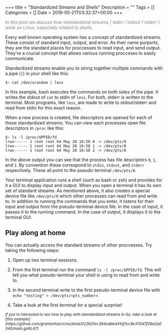 +++
title = "Standardized Streams and Shells"
Description = ""
Tags = []
Categories = []
Date = 2019-05-21T03:32:37+00:00
+++

<span style="color:grey;font-style: italic;font-size: 14px">
In this post we discuss how standardized streams (`stdin`/`stdout`/`stderr`) work on Linux, especially related to shells.
</span>

Every well known operating system has a concept of standardized streams. These consist of standard input, output, and error. As their name purports, they are the standard places for proccesses to read input, and send output. They're a crucial concept that allows various running procceses to easily communicate.

Standardized streams enable you to string together multiple commands with a pipe (`|`) in your shell like this:

`$~ cat /dev/urandom | less `

In this example, bash executes the commands on both sides of the pipe. It writes the stdout of `cat` to stdin of `less`. For both, stderr is written to the terminal. Most programs, like `less`, are made to write to stdout/stderr and read from stdin for this exact reason.

When a new process is created, file descriptors are opened for each of these standardized streams. You can view each processes open file descriptors in `/proc` like this:

```
$~ ls -l /proc/$PPID/fd
lrwx------ 1 root root 64 May 20 16:58 0 -> /dev/pts/0
lrwx------ 1 root root 64 May 20 16:58 1 -> /dev/pts/0
lrwx------ 1 root root 64 May 20 16:58 2 -> /dev/pts/0
```

In the above output you can see that the process has file descriptors `0`, `1`, and `2`. By convention these correspond to `stdin`, `stdout`, and `stderr` respecitvely. These all point to the pseudo-terminal `/dev/pts/0`.  

Your terminal application runs a shell (such as bash or zsh) and provides for it a GUI to display input and output. When you open a terminal it has its own set of standard streams. As mentioned above, it also creates a special device file like `/dev/pts/0` which other processes can read from and write to. In addition to running the commands that you enter, it listens for their input and output from the pseudo-terminal device file. In the case of input, it passes it to the running command. In the case of output, it displays it to the terminal GUI.


## Play along at home

You can actually access the standard streams of other proccesses. Try taking the following steps:

1) Open up two terminal sessions.

2) From the first terminal run the command `ls -l /proc/$PPID/fd`. This will tell you what pseudo-terminal your shell is using to read from and write to.

3) In the second terminal write to the first pseudo-terminal device file with `echo "testing" > /dev/pts/<pts_number>`.

4) Take a look at the first terminal for a special surprise!



<span style="font-style: italic;font-size: 12px">
    If you're interested to see how to play with standardized streams in Go, take a look at [this example](https://github.com/grantseltzer/cmo/blob/022621ec394edbbd41af1cc8e370d7f28a2a0340/main.go#L47)
</span>